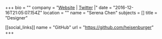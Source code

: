 +++
bio = ""
company = "[Website](http://serena.nz) | [Twitter](https://twitter.com/sereeena) |"
date = "2016-12-16T21:05:07.154Z"
location = ""
name = "Serena Chen"
subjects = []
title = "Designer"

[[social_links]]
  name = "GitHub"
  url = "https://github.com/heisenburger"
+++

